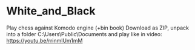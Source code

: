 # White_and_Black
Play chess against Komodo engine (+bin book)
Download as ZIP, unpack into a folder  C:\Users\Public\Documents and play like in video:
https://youtu.be/rrinmlUm1mM
